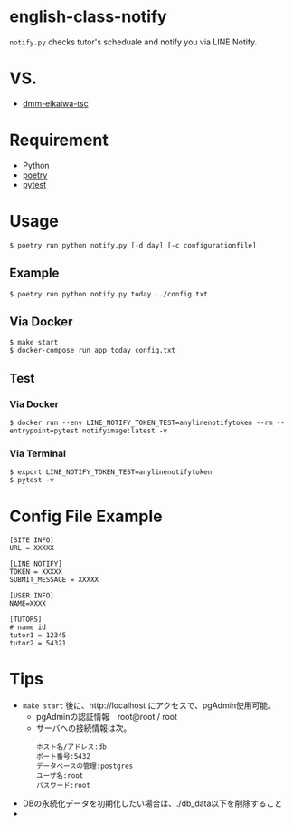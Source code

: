 # english-class-notify

`notify.py` checks tutor's scheduale and notify you via LINE Notify.

# VS.
- [dmm-eikaiwa-tsc](https://github.com/oinume/dmm-eikaiwa-tsc/)

# Requirement
- Python
- [poetry](https://cocoatomo.github.io/poetry-ja/)
- [pytest](https://pypi.org/project/pytest/)

# Usage

```
$ poetry run python notify.py [-d day] [-c configurationfile]
```

## Example
```
$ poetry run python notify.py today ../config.txt
```

## Via Docker 
```
$ make start
$ docker-compose run app today config.txt
```

## Test
### Via Docker
```
$ docker run --env LINE_NOTIFY_TOKEN_TEST=anylinenotifytoken --rm --entrypoint=pytest notifyimage:latest -v
```
### Via Terminal
```
$ export LINE_NOTIFY_TOKEN_TEST=anylinenotifytoken
$ pytest -v
```

# Config File Example

```
[SITE INFO]
URL = XXXXX

[LINE NOTIFY]
TOKEN = XXXXX
SUBMIT_MESSAGE = XXXXX

[USER INFO]
NAME=XXXX

[TUTORS]
# name id
tutor1 = 12345
tutor2 = 54321
```

# Tips
- `make start` 後に、http://localhost にアクセスで、pgAdmin使用可能。
    - pgAdminの認証情報　root@root / root
    - サーバへの接続情報は次。
        ```
        ホスト名/アドレス:db
        ポート番号:5432
        データベースの管理:postgres
        ユーザ名:root
        パスワード:root
        ```
- DBの永続化データを初期化したい場合は、./db_data以下を削除すること
- 
